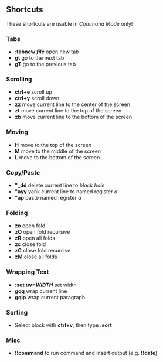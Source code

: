 ## Shortcuts

These shortcuts are usable in *Command Mode* only!

### Tabs

- **:tabnew *file*** open new tab
- **gt** go to the next tab
- **gT** go to the previous tab

### Scrolling

- **ctrl+e** scroll up
- **ctrl+y** scroll down
- **zz** move current line to the center of the screen
- **zt** move current line to the top of the screen
- **zb** move current line to the bottom of the screen

### Moving

- **H** move to the top of the screen 
- **M** move to the middle of the screen 
- **L** move to the bottom of the screen 

### Copy/Paste

- **"_dd** delete current line to *black hole*
- **"ayy** yank current line to named register *a*
- **"ap** paste named register *a*

### Folding

- **zo** open fold
- **zO** open fold recursive
- **zR** open all folds
- **zc** close fold
- **zC** close fold recursive
- **zM** close all folds

### Wrapping Text

- **:set tw=*WIDTH*** set width
- **gqq** wrap current line
- **gqip** wrap current paragraph

### Sorting

- Select block with **ctrl+v**, then type **:sort**

### Misc

- **!!command** to run command and insert output (e.g. **!!date**)
